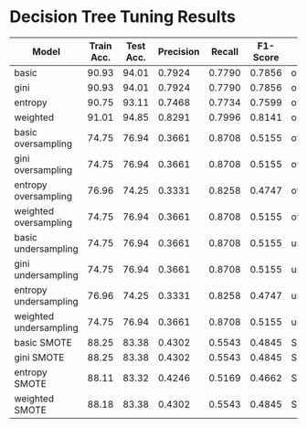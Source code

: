 # Decision Tree Tuning Results 

| Model | Train Acc. | Test Acc. | Precision | Recall | F1-Score | Sampling |
|-------|------------|-----------|-----------|---------|-----------|----------|
| basic | 90.93 | 94.01 | 0.7924 | 0.7790 | 0.7856 | original |
| gini | 90.93 | 94.01 | 0.7924 | 0.7790 | 0.7856 | original |
| entropy | 90.75 | 93.11 | 0.7468 | 0.7734 | 0.7599 | original |
| weighted | 91.01 | 94.85 | 0.8291 | 0.7996 | 0.8141 | original |
| basic oversampling | 74.75 | 76.94 | 0.3661 | 0.8708 | 0.5155 | oversampling |
| gini oversampling | 74.75 | 76.94 | 0.3661 | 0.8708 | 0.5155 | oversampling |
| entropy oversampling | 76.96 | 74.25 | 0.3331 | 0.8258 | 0.4747 | oversampling |
| weighted oversampling | 74.75 | 76.94 | 0.3661 | 0.8708 | 0.5155 | oversampling |
| basic undersampling | 74.75 | 76.94 | 0.3661 | 0.8708 | 0.5155 | undersampling |
| gini undersampling | 74.75 | 76.94 | 0.3661 | 0.8708 | 0.5155 | undersampling |
| entropy undersampling | 76.96 | 74.25 | 0.3331 | 0.8258 | 0.4747 | undersampling |
| weighted undersampling | 74.75 | 76.94 | 0.3661 | 0.8708 | 0.5155 | undersampling |
| basic SMOTE | 88.25 | 83.38 | 0.4302 | 0.5543 | 0.4845 | SMOTE |
| gini SMOTE | 88.25 | 83.38 | 0.4302 | 0.5543 | 0.4845 | SMOTE |
| entropy SMOTE | 88.11 | 83.32 | 0.4246 | 0.5169 | 0.4662 | SMOTE |
| weighted SMOTE | 88.18 | 83.38 | 0.4302 | 0.5543 | 0.4845 | SMOTE |
